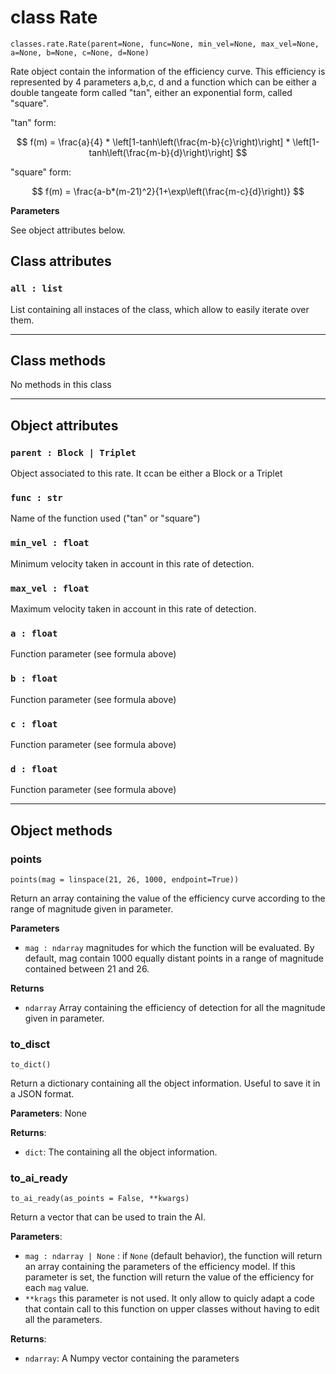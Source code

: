 # class Rate

`classes.rate.Rate(parent=None, func=None, min_vel=None, max_vel=None, a=None, b=None, c=None, d=None)`

Rate object contain the information of the efficiency curve. This efficiency is represented by 4 parameters a,b,c, d and a function which can be either a double tangeate form called "tan", either an exponential form, called "square".

"tan" form:

$$
f(m) = \frac{a}{4} * \left[1-tanh\left(\frac{m-b}{c}\right)\right] * \left[1-tanh\left(\frac{m-b}{d}\right)\right]
$$

"square" form:

$$
f(m) = \frac{a-b*(m-21)^2}{1+\exp\left(\frac{m-c}{d}\right)}
$$

**Parameters**

See object attributes below.

## Class attributes

### `all : list`
List containing all instaces of the class, which allow to easily iterate over them.

---

## Class methods

No methods in this class

---

## Object attributes

### `parent : Block | Triplet`
Object associated to this rate. It ccan be either a Block or a Triplet

### `func : str`
Name of the function used ("tan" or "square")

### `min_vel : float`
Minimum velocity taken in account in this rate of detection.

### `max_vel : float`
Maximum velocity taken in account in this rate of detection.

### `a : float`
Function parameter (see formula above)

### `b : float`
Function parameter (see formula above)

### `c : float`
Function parameter (see formula above)

### `d : float`
Function parameter (see formula above)

---

## Object methods

### points

`points(mag = linspace(21, 26, 1000, endpoint=True))`

Return an array containing the value of the efficiency curve according to the range of magnitude given in parameter.

**Parameters**
- `mag : ndarray` magnitudes for which the function will be evaluated. By default, mag contain 1000 equally distant points in a range of magnitude contained between 21 and 26. 

**Returns**
- `ndarray` Array containing the efficiency of detection for all the magnitude given in parameter.

### to_disct

`to_dict()`

Return a dictionary containing all the object information. Useful to save it in a JSON format.

**Parameters**: None

**Returns**:

- `dict`: The containing all the object information.

### to_ai_ready

`to_ai_ready(as_points = False, **kwargs)`

Return a vector that can be used to train the AI.

**Parameters**:

- `mag : ndarray | None` : if `None` (default behavior), the function will return an array containing the parameters of the efficiency model. If this parameter is set, the function will return the value of the efficiency for each `mag` value.
- `**krags` this parameter is not used. It only allow to quicly adapt a code that contain call to this function on upper classes without having to edit all the parameters.

**Returns**:

- `ndarray`: A Numpy vector containing the parameters